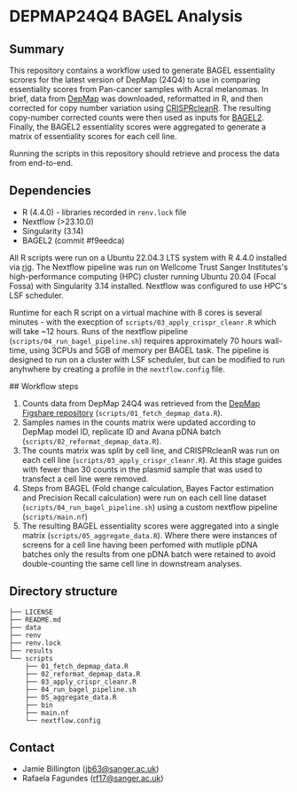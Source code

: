 # DEPMAP24Q4 BAGEL Analysis

## Summary

This repository contains a workflow used to generate BAGEL essentiality scrores for the latest version of DepMap (24Q4) to use in comparing essentiality scores from Pan-cancer samples with Acral melanomas. In brief, data from [DepMap](https://depmap.org/portal/) was downloaded, reformatted in R, and then corrected for copy number variation using [CRISPRcleanR](https://github.com/francescojm/CRISPRcleanR). The resulting copy-number corrected counts were then used as inputs for [BAGEL2](https://github.com/hart-lab/bagel). Finally, the BAGEL2 essentiality scores were aggregated to generate a matrix of essentiality scores for each cell line.

Running the scripts in this repository should retrieve and process the data from end-to-end.

## Dependencies

- R (4.4.0) - libraries recorded in `renv.lock` file
- Nextflow (>23.10.0)
- Singularity (3.14)
- BAGEL2 (commit #f9eedca)

All R scripts were run on a Ubuntu 22.04.3 LTS system with R 4.4.0 installed via [rig](https://github.com/r-lib/rig). The Nextflow pipeline was run on Wellcome Trust Sanger Institutes's high-performance computing (HPC) cluster running Ubuntu 20.04 (Focal Fossa) with Singularity 3.14 installed. Nextflow was configured to use HPC's LSF scheduler. 

Runtime for each R script on a virtual machine with 8 cores is several minutes - with the execption of `scripts/03_apply_crispr_cleanr.R` which will take ~12 hours. Runs of the nextflow pipeline (`scripts/04_run_bagel_pipeline.sh`) requires approximately 70 hours wall-time, using 3CPUs and 5GB of memory per BAGEL task. The pipeline is designed to run on a cluster with LSF scheduler, but can be modified to run anyhwhere by creating a profile in the `nextflow.config` file.

## Workflow steps

1) Counts data from DepMap 24Q4 was retrieved from the [DepMap Figshare repository](https://plus.figshare.com/articles/dataset/DepMap_24Q4_Public/27993248) (`scripts/01_fetch_depmap_data.R`).
2) Samples names in the counts matrix were updated according to DepMap model ID, replicate ID and Avana pDNA batch (`scripts/02_reformat_depmap_data.R`).
3) The counts matrix was split by cell line, and CRISPRcleanR was run on each cell line (`scripts/03_apply_crispr_cleanr.R`). At this stage guides with fewer than 30 counts in the plasmid sample that was used to transfect a cell line were removed.
4) Steps from BAGEL (Fold change calculation, Bayes Factor estimation and Precision Recall calculation) were run on each cell line dataset (`scripts/04_run_bagel_pipeline.sh`) using a custom nextflow pipeline (`scripts/main.nf`)
5) The resulting BAGEL essentiality scores were aggregated into a single matrix (`scripts/05_aggregate_data.R`). Where there were instances of screens for a cell line having been perfomed with mutliple pDNA batches only the results from one pDNA batch were retained to avoid double-counting the same cell line in downstream analyses.

## Directory structure
```
├── LICENSE
├── README.md
├── data
├── renv
├── renv.lock
├── results
└── scripts
    ├── 01_fetch_depmap_data.R
    ├── 02_reformat_depmap_data.R
    ├── 03_apply_crispr_cleanr.R
    ├── 04_run_bagel_pipeline.sh
    ├── 05_aggregate_data.R
    ├── bin
    ├── main.nf
    └── nextflow.config
```

## Contact
- Jamie Billington (jb63@sanger.ac.uk)
- Rafaela Fagundes (rf17@sanger.ac.uk)